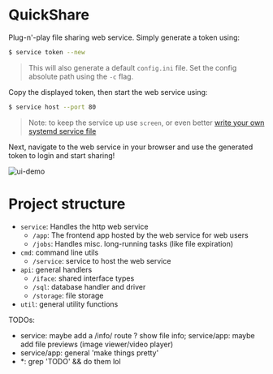 # QuickShare

Plug-n'-play file sharing web service. Simply generate a token using:

```sh
$ service token --new
```
> This will also generate a default `config.ini` file. Set the config absolute path using the `-c` flag.

Copy the displayed token, then start the web service using:

```sh
$ service host --port 80
```
> Note: to keep the service up use `screen`, or even better [write your own systemd service file](https://wiki.debian.org/systemd/Services)

Next, navigate to the web service in your browser and use the generated token to login and start sharing!

![ui-demo](https://user-images.githubusercontent.com/28796526/218421002-9471d84c-5ab1-435a-98cf-58049822fbab.gif)

# Project structure

- `service`: Handles the http web service
    - `/app`: The frontend app hosted by the web service for web users
    - `/jobs`: Handles misc. long-running tasks (like file expiration)
- `cmd`: command line utils
    - `/service`: service to host the web service
- `api`: general handlers
    - `/iface`: shared interface types
    - `/sql`: database handler and driver
    - `/storage`: file storage
- `util`: general utility functions

TODOs:
- service: maybe add a /info/ route ? show file info; service/app: maybe add file previews (image viewer/video player)
- service/app: general 'make things pretty'
- *: grep 'TODO' && do them lol